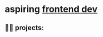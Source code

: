  <h1> aspiring <a href="https://www.linkedin.com/in/ruben-totterman/">frontend dev</a> </h1>

<h2>👨‍💻 projects:</h2>













